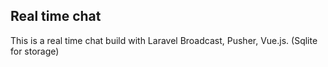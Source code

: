 ## Real time chat
This is a real time chat build with Laravel Broadcast, Pusher, Vue.js. (Sqlite for storage)